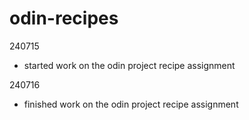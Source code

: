# odin-recipes
240715
- started work on the odin project recipe assignment

240716
- finished work on the odin project recipe assignment